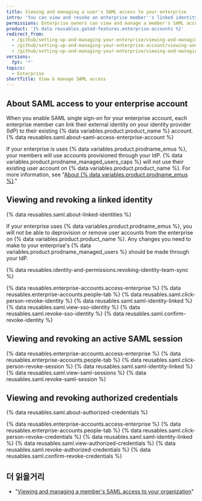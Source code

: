 ```yaml
---
title: Viewing and managing a user's SAML access to your enterprise
intro: 'You can view and revoke an enterprise member''s linked identity, active sessions, and authorized credentials.'
permissions: Enterprise owners can view and manage a member's SAML access to an organization.
product: '{% data reusables.gated-features.enterprise-accounts %}'
redirect_from:
  - /github/setting-up-and-managing-your-enterprise/viewing-and-managing-a-users-saml-access-to-your-enterprise-account
  - /github/setting-up-and-managing-your-enterprise-account/viewing-and-managing-a-users-saml-access-to-your-enterprise-account
  - /github/setting-up-and-managing-your-enterprise/viewing-and-managing-a-users-saml-access-to-your-enterprise
versions:
  fpt: '*'
topics:
  - Enterprise
shortTitle: View & manage SAML access
---
```


## About SAML access to your enterprise account

When you enable SAML single sign-on for your enterprise account, each enterprise member can link their external identity on your identity provider (IdP) to their existing {% data variables.product.product_name %} account. {% data reusables.saml.about-saml-access-enterprise-account %}

If your enterprise is uses {% data variables.product.prodname_emus %}, your members will use accounts provisioned through your IdP. {% data variables.product.prodname_managed_users_caps %} will not use their existing user account on {% data variables.product.product_name %}. For more information, see "[About {% data variables.product.prodname_emus %}](/github/setting-up-and-managing-your-enterprise/managing-your-enterprise-users-with-your-identity-provider/about-enterprise-managed-users)."

## Viewing and revoking a linked identity

{% data reusables.saml.about-linked-identities %}

If your enterprise uses {% data variables.product.prodname_emus %}, you will not be able to deprovision or remove user accounts from the enterprise on {% data variables.product.product_name %}. Any changes you need to make to your enterprise's {% data variables.product.prodname_managed_users %} should be made through your IdP.

{% data reusables.identity-and-permissions.revoking-identity-team-sync %}

{% data reusables.enterprise-accounts.access-enterprise %}
{% data reusables.enterprise-accounts.people-tab %}
{% data reusables.saml.click-person-revoke-identity %}
{% data reusables.saml.saml-identity-linked %}
{% data reusables.saml.view-sso-identity %}
{% data reusables.saml.revoke-sso-identity %}
{% data reusables.saml.confirm-revoke-identity %}

## Viewing and revoking an active SAML session

{% data reusables.enterprise-accounts.access-enterprise %}
{% data reusables.enterprise-accounts.people-tab %}
{% data reusables.saml.click-person-revoke-session %}
{% data reusables.saml.saml-identity-linked %}
{% data reusables.saml.view-saml-sessions %}
{% data reusables.saml.revoke-saml-session %}

## Viewing and revoking authorized credentials

{% data reusables.saml.about-authorized-credentials %}

{% data reusables.enterprise-accounts.access-enterprise %}
{% data reusables.enterprise-accounts.people-tab %}
{% data reusables.saml.click-person-revoke-credentials %}
{% data reusables.saml.saml-identity-linked %}
{% data reusables.saml.view-authorized-credentials %}
{% data reusables.saml.revoke-authorized-credentials %}
{% data reusables.saml.confirm-revoke-credentials %}

## 더 읽을거리

- "[Viewing and managing a member's SAML access to your organization](/organizations/granting-access-to-your-organization-with-saml-single-sign-on/viewing-and-managing-a-members-saml-access-to-your-organization)"
